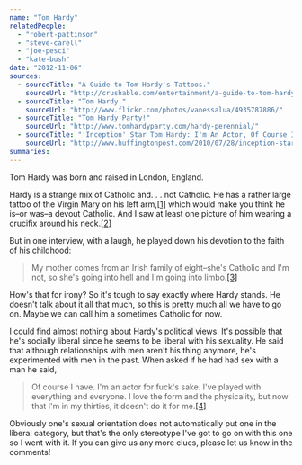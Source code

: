 ```yaml
---
name: "Tom Hardy"
relatedPeople:
  - "robert-pattinson"
  - "steve-carell"
  - "joe-pesci"
  - "kate-bush"
date: "2012-11-06"
sources:
  - sourceTitle: "A Guide to Tom Hardy's Tattoos."
    sourceUrl: "http://crushable.com/entertainment/a-guide-to-tom-hardys-tattoos-551/gallery-page/2/"
  - sourceTitle: "Tom Hardy."
    sourceUrl: "http://www.flickr.com/photos/vanessalua/4935787886/"
  - sourceTitle: "Tom Hardy Party!"
    sourceUrl: "http://www.tomhardyparty.com/hardy-perennial/"
  - sourceTitle: "'Inception' Star Tom Hardy: I'm An Actor, Of Course I've Had Gay Sex."
    sourceUrl: "http://www.huffingtonpost.com/2010/07/28/inception-star-tom-hardy_n_662907.html"
summaries:
---
```


Tom Hardy was born and raised in London, England.

Hardy is a strange mix of Catholic and. . . not Catholic. He has a rather large tattoo of the Virgin Mary on his left arm,<a class="source-citation" href="#http%3A%2F%2Fcrushable.com%2Fentertainment%2Fa-guide-to-tom-hardys-tattoos-551%2Fgallery-page%2F2%2F" title="A Guide to Tom Hardy&apos;s Tattoos.">[1]</a> which would make you think he is–or was–a devout Catholic. And I saw at least one picture of him wearing a crucifix around his neck.<a class="source-citation" href="#http%3A%2F%2Fwww.flickr.com%2Fphotos%2Fvanessalua%2F4935787886%2F" title="Tom Hardy.">[2]</a>

But in one interview, with a laugh, he played down his devotion to the faith of his childhood:

>My mother comes from an Irish family of eight–she's Catholic and I'm not, so she's going into hell and I'm going into limbo.<a class="source-citation" href="#http%3A%2F%2Fwww.tomhardyparty.com%2Fhardy-perennial%2F" title="Tom Hardy Party!">[3]</a>

How's that for irony? So it's tough to say exactly where Hardy stands. He doesn't talk about it all that much, so this is pretty much all we have to go on. Maybe we can call him a sometimes Catholic for now.

I could find almost nothing about Hardy's political views. It's possible that he's socially liberal since he seems to be liberal with his sexuality. He said that although relationships with men aren't his thing anymore, he's experimented with men in the past. When asked if he had had sex with a man he said,

>Of course I have. I'm an actor for fuck's sake. I've played with everything and everyone. I love the form and the physicality, but now that I'm in my thirties, it doesn't do it for me.<a class="source-citation" href="#http%3A%2F%2Fwww.huffingtonpost.com%2F2010%2F07%2F28%2Finception-star-tom-hardy_n_662907.html" title="&apos;Inception&apos; Star Tom Hardy: I&apos;m An Actor, Of Course I&apos;ve Had Gay Sex.">[4]</a>

Obviously one's sexual orientation does not automatically put one in the liberal category, but that's the only stereotype I've got to go on with this one so I went with it. If you can give us any more clues, please let us know in the comments!